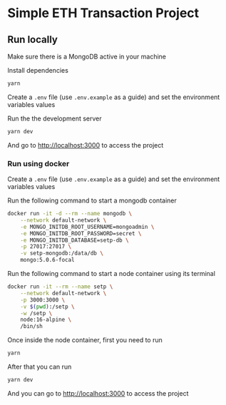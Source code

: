 # Simple ETH Transaction Project

## Run locally

Make sure there is a MongoDB active in your machine

Install dependencies

```bash
yarn
```

Create a `.env` file (use `.env.example` as a guide) and set the environment variables values

Run the the development server

```bash
yarn dev
```

And go to [http://localhost:3000](http://localhost:3000) to access the project

### Run using docker

Create a `.env` file (use `.env.example` as a guide) and set the environment variables values

Run the following command to start a mongodb container

```bash
docker run -it -d --rm --name mongodb \
    --network default-network \
    -e MONGO_INITDB_ROOT_USERNAME=mongoadmin \
    -e MONGO_INITDB_ROOT_PASSWORD=secret \
    -e MONGO_INITDB_DATABASE=setp-db \
    -p 27017:27017 \
    -v setp-mongodb:/data/db \
    mongo:5.0.6-focal
```

Run the following command to start a node container using its terminal

```bash
docker run -it --rm --name setp \
    --network default-network \
    -p 3000:3000 \
    -v $(pwd):/setp \
    -w /setp \
    node:16-alpine \
    /bin/sh
```

Once inside the node container, first you need to run

```bash
yarn
```

After that you can run

```bash
yarn dev
```

And you can go to [http://localhost:3000](http://localhost:3000) to access the project
